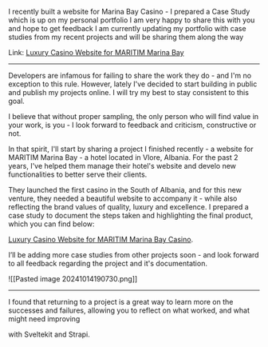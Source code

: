 I recently built a website for Marina Bay Casino - I prepared a Case Study which is up on my personal portfolio
I am very happy to share this with you and hope to get feedback
I am currently updating my portfolio with case studies from my recent projects and will be sharing them along the way

Link: [Luxury Casino Website for MARITIM Marina Bay](https://www.enesbala.com/work/marina-bay-casino)

---

Developers are infamous for failing to share the work they do - and I'm no exception to this rule. However, lately I've decided to start building in public and publish my projects online. I will try my best to stay consistent to this goal.

I believe that without proper sampling, the only person who will find value in your work, is you - I look forward to feedback and criticism, constructive or not.

In that spirit, I'll start by sharing a project I finished recently - a website for MARITIM Marina Bay - a hotel located in Vlore, Albania. For the past 2 years, I've helped them manage their hotel's website and develo new functionalities to better serve their clients.

They launched the first casino in the South of Albania, and for this new venture, they needed a beautiful website to accompany it - while also reflecting the brand values of quality, luxury and excellence.
I prepared a case study to document the steps taken and highlighting the final product, which you can find below:

[Luxury Casino Website for MARITIM Marina Bay Casino](https://www.enesbala.com/work/marina-bay-casino).

I’ll be adding more case studies from other projects soon - and look forward to all feedback regarding the project and it's documentation.

![[Pasted image 20241014190730.png]]

---

I found that returning to a project is a great way to learn more on the successes and failures, allowing you to reflect on what worked, and what might need improving


with Sveltekit and Strapi.


